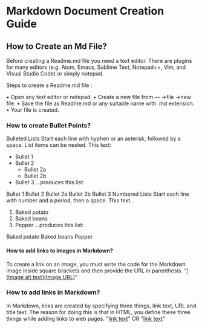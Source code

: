 # Markdown Document Creation Guide 

## How to Create an Md File?

Before creating a Readme.md file you need a text editor. There are plugins for many editors (e.g. Atom, Emacs, Sublime Text, Notepad++, Vim, and Visual Studio Code) or simply notepad.

Steps to create a Readme.md file :

•	Open any text editor or notepad.
•	Create a new file from — →file →new file.
•	Save the file as Readme.md or any suitable name with .md extension.
•	Your file is created.

### How to create Bullet Points?

Bulleted Lists
Start each line with hyphen or an asterisk, followed by a space. List items can be nested. This text:

* Bullet 1
* Bullet 2
  * Bullet 2a
  * Bullet 2b
* Bullet 3
...produces this list:

Bullet 1
Bullet 2
Bullet 2a
Bullet 2b
Bullet 3
Numbered Lists
Start each line with number and a period, then a space. This text…

1. Baked potato
2. Baked beans
3. Pepper
...produces this list:

Baked potato
Baked beans
Pepper

#### How to add links to images in Markdown?
To create a link on an image, you must write the code for the Markdown image inside square brackets and then provide the URL in parenthesis.
"[![Image alt text](Image URL)](URL)"

### How to add links in Markdown?
In Markdown, links are created by specifying three things, link text, URL and title text. The reason for doing this is that in HTML, you define these three things while adding links to web pages.
"[link text](URL 'title text')"
OR
"[link text](URL "title text")"
